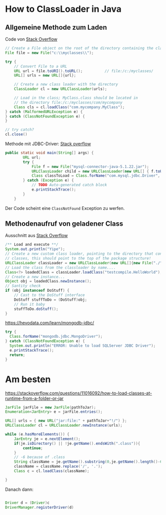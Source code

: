 # How to ClassLoader in Java


## Allgemeine Methode zum Laden

Code von [Stack  Overflow](https://stackoverflow.com/questions/6219829/method-to-dynamically-load-java-class-files)

```java
// Create a File object on the root of the directory containing the class file
File file = new File("c:\\myclasses\\");

try {
    // Convert File to a URL
    URL url = file.toURI().toURL();          // file:/c:/myclasses/
    URL[] urls = new URL[]{url};

    // Create a new class loader with the directory
    ClassLoader cl = new URLClassLoader(urls);

    // Load in the class; MyClass.class should be located in
    // the directory file:/c:/myclasses/com/mycompany
    Class cls = cl.loadClass("com.mycompany.MyClass");
} catch (MalformedURLException e) {
} catch (ClassNotFoundException e) {
}

// try catch?
cl.close()
```

Methode mit JDBC-Driver:
<a href="https://stackoverflow.com/questions/24938628/java-load-dynamically-jar">Stack overflow</a>
```java
public static void main(String[] args) {
        URL url;
        try {
            File f = new File("mysql-connector-java-5.1.22.jar");
            URLClassLoader child = new URLClassLoader(new URL[] { f.toURL() }, Plugin.class.getClassLoader());
            Class classToLoad = Class.forName("com.mysql.jdbc.Driver", true, child);
        } catch (Exception e) {
            // TODO Auto-generated catch block
            e.printStackTrace();
        }
    }
```
Der Code scheint eine `ClassNotFound` Exception zu werfen.

## Methodenaufruf von geladener Class

Ausschnitt aus [Stack Overflow](https://stackoverflow.com/questions/21544446/how-do-you-dynamically-compile-and-load-external-java-classes)

```java
/** Load and execute **/
System.out.println("Yipe");
// Create a new custom class loader, pointing to the directory that contains the compiled
// classes, this should point to the top of the package structure!
URLClassLoader classLoader = new URLClassLoader(new URL[]{new File("./").toURI().toURL()});
// Load the class from the classloader by name....
Class<?> loadedClass = classLoader.loadClass("testcompile.HelloWorld");
// Create a new instance...
Object obj = loadedClass.newInstance();
// Santity check
if (obj instanceof DoStuff) {
    // Cast to the DoStuff interface
    DoStuff stuffToDo = (DoStuff)obj;
    // Run it baby
    stuffToDo.doStuff();
}
```

https://hevodata.com/learn/mongodb-jdbc/

```java
try {
  Class.forName("mongodb.jdbc.MongoDriver");
} catch (ClassNotFoundException e) {
  System.out.println("ERROR: Unable to load SQLServer JDBC Driver");
  e.printStackTrace();
  return;
}
```



# Am besten

https://stackoverflow.com/questions/11016092/how-to-load-classes-at-runtime-from-a-folder-or-jar

```java
JarFile jarFile = new JarFile(pathToJar);
Enumeration<JarEntry> e = jarFile.entries();

URL[] urls = { new URL("jar:file:" + pathToJar+"!/") };
URLClassLoader cl = URLClassLoader.newInstance(urls);

while (e.hasMoreElements()) {
    JarEntry je = e.nextElement();
    if(je.isDirectory() || !je.getName().endsWith(".class")){
        continue;
    }
    // -6 because of .class
    String className = je.getName().substring(0,je.getName().length()-6);
    className = className.replace('/', '.');
    Class c = cl.loadClass(className);

}
```

Danach dann:

```java

Driver d = (Driver)c
DriverManager.registerDriver(d)

```
